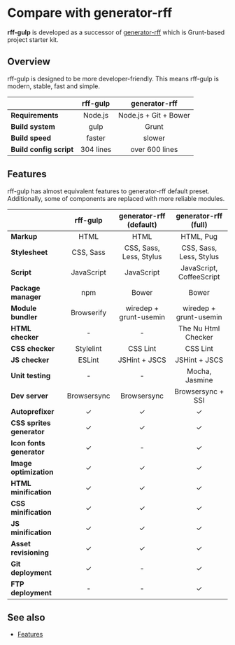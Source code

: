 # Compare with generator-rff

**rff-gulp** is developed as a successor of [generator-rff](https://github.com/rakuten-frontend/generator-rff) which is Grunt-based project starter kit.

## Overview
rff-gulp is designed to be more developer-friendly.
This means rff-gulp is modern, stable, fast and simple.

|                         | rff-gulp  | generator-rff         |
|-------------------------|:---------:|:---------------------:|
| **Requirements**        | Node.js   | Node.js + Git + Bower |
| **Build system**        | gulp      | Grunt                 |
| **Build speed**         | faster    | slower                |
| **Build config script** | 304 lines | over 600 lines        |

## Features
rff-gulp has almost equivalent features to generator-rff default preset.
Additionally, some of components are replaced with more reliable modules.

|                           | rff-gulp    | generator-rff (default) | generator-rff (full)     |
|---------------------------|:-----------:|:-----------------------:|:------------------------:|
| **Markup**                | HTML        | HTML                    | HTML, Pug                |
| **Stylesheet**            | CSS, Sass   | CSS, Sass, Less, Stylus | CSS, Sass, Less, Stylus  |
| **Script**                | JavaScript  | JavaScript              | JavaScript, CoffeeScript |
| **Package manager**       | npm         | Bower                   | Bower                    |
| **Module bundler**        | Browserify  | wiredep + grunt-usemin  | wiredep + grunt-usemin   |
| **HTML checker**          | -           | -                       | The Nu Html Checker      |
| **CSS checker**           | Stylelint   | CSS Lint                | CSS Lint                 |
| **JS checker**            | ESLint      | JSHint + JSCS           | JSHint + JSCS            |
| **Unit testing**          | -           | -                       | Mocha, Jasmine           |
| **Dev server**            | Browsersync | Browsersync             | Browsersync + SSI        |
| **Autoprefixer**          | ✓          | ✓                      | ✓                       |
| **CSS sprites generator** | ✓          | ✓                      | ✓                       |
| **Icon fonts generator**  | ✓          | -                       | ✓                       |
| **Image optimization**    | ✓          | ✓                      | ✓                       |
| **HTML minification**     | ✓          | ✓                      | ✓                       |
| **CSS minification**      | ✓          | ✓                      | ✓                       |
| **JS minification**       | ✓          | ✓                      | ✓                       |
| **Asset revisioning**     | ✓          | ✓                      | ✓                       |
| **Git deployment**        | ✓          | -                       | ✓                       |
| **FTP deployment**        | -           | -                       | ✓                       |

## See also
- [Features](features.md)
